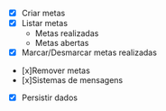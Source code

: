 - [x] Criar metas
- [x] Listar metas
    - Metas realizadas
    - Metas abertas
- [x] Marcar/Desmarcar metas realizadas
- [x]Remover metas
- [x]Sistemas de mensagens
- [x] Persistir dados